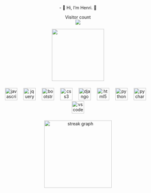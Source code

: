 <div align="center">
- 👋 Hi, I’m Henri.  🌱
</div>

<div align="center">
<p align="center"> 
  Visitor count<br>
  <img src="https://profile-counter.glitch.me/henriits/count.svg" />
</p>
</div>


<div align="center">

<img align="center" height="170" src="https://github-readme-stats.vercel.app/api/top-langs/?username=henriits&theme=dark&show_icons=true&hide_border=true&layout=compact&langs_count=8&size_weight=0.5&count_weight=0.5&border=true&hide=kvlang&hide_border=false&border_radius=5"/>
</div>

###

<div align="center">
  <img src="https://cdn.jsdelivr.net/gh/devicons/devicon/icons/javascript/javascript-original.svg" height="40" alt="javascript logo"  />
  <img width="12" />
  <img src="https://cdn.jsdelivr.net/gh/devicons/devicon/icons/jquery/jquery-original.svg" height="40" alt="jquery logo"  />
  <img width="12" />
  <img src="https://cdn.jsdelivr.net/gh/devicons/devicon/icons/bootstrap/bootstrap-original.svg" height="40" alt="bootstrap logo"  />
  <img width="12" />
  <img src="https://cdn.jsdelivr.net/gh/devicons/devicon/icons/css3/css3-original.svg" height="40" alt="css3 logo"  />
  <img width="12" />
  <img src="https://cdn.jsdelivr.net/gh/devicons/devicon/icons/django/django-plain.svg" height="40" alt="django logo"  />
  <img width="12" />
  <img src="https://cdn.jsdelivr.net/gh/devicons/devicon/icons/html5/html5-original.svg" height="40" alt="html5 logo"  />
  <img width="12" />
  <img src="https://cdn.jsdelivr.net/gh/devicons/devicon/icons/python/python-original.svg" height="40" alt="python logo"  />
  <img width="12" />
  <img src="https://cdn.jsdelivr.net/gh/devicons/devicon/icons/pycharm/pycharm-original.svg" height="40" alt="pycharm logo"  />
  <img width="12" />
  <img src="https://cdn.jsdelivr.net/gh/devicons/devicon/icons/vscode/vscode-original.svg" height="40" alt="vscode logo"  />
</div>

###

<div align="center">
  <img src="https://streak-stats.demolab.com?user=henriits&locale=en&mode=daily&theme=dark&hide_border=false&border_radius=5&order=3" height="220" alt="streak graph"  />
</div>



